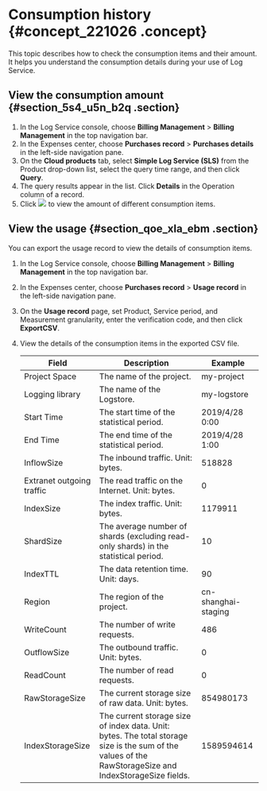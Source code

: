 # Consumption history {#concept_221026 .concept}

This topic describes how to check the consumption items and their amount. It helps you understand the consumption details during your use of Log Service.

## View the consumption amount {#section_5s4_u5n_b2q .section}

1.  In the Log Service console, choose **Billing Management** \> **Billing Management** in the top navigation bar.
2.  In the Expenses center, choose **Purchases record** \> **Purchases details** in the left-side navigation pane.
3.  On the **Cloud products** tab, select **Simple Log Service \(SLS\)** from the Product drop-down list, select the query time range, and then click **Query**.
4.  The query results appear in the list. Click **Details** in the Operation column of a record.
5.  Click ![](http://static-aliyun-doc.oss-cn-hangzhou.aliyuncs.com/assets/img/188496/156802779145740_en-US.png) to view the amount of different consumption items.

## View the usage {#section_qoe_xla_ebm .section}

You can export the usage record to view the details of consumption items.

1.  In the Log Service console, choose **Billing Management** \> **Billing Management** in the top navigation bar.
2.  In the Expenses center, choose **Purchases record** \> **Usage record** in the left-side navigation pane.
3.  On the **Usage record** page, set Product, Service period, and Measurement granularity, enter the verification code, and then click **ExportCSV**.
4.  View the details of the consumption items in the exported CSV file.

    |Field|Description|Example|
    |-----|-----------|-------|
    |Project Space|The name of the project.|my-project|
    |Logging library|The name of the Logstore.|my-logstore|
    |Start Time|The start time of the statistical period.|2019/4/28 0:00|
    |End Time|The end time of the statistical period.|2019/4/28 1:00|
    |InflowSize|The inbound traffic. Unit: bytes.|518828|
    |Extranet outgoing traffic|The read traffic on the Internet. Unit: bytes.|0|
    |IndexSize|The index traffic. Unit: bytes.|1179911|
    |ShardSize|The average number of shards \(excluding read-only shards\) in the statistical period.|10|
    |IndexTTL|The data retention time. Unit: days.|90|
    |Region|The region of the project.|cn-shanghai-staging|
    |WriteCount|The number of write requests.|486|
    |OutflowSize|The outbound traffic. Unit: bytes.|0|
    |ReadCount|The number of read requests.|0|
    |RawStorageSize|The current storage size of raw data. Unit: bytes.|854980173|
    |IndexStorageSize|The current storage size of index data. Unit: bytes. The total storage size is the sum of the values of the RawStorageSize and IndexStorageSize fields.|1589594614|



